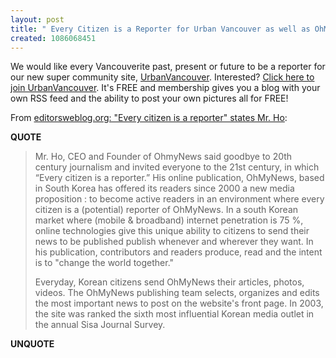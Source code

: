```yaml
---
layout: post
title: " Every Citizen is a Reporter for Urban Vancouver as well as OhMyNews"
created: 1086068451
---
```

We would like every Vancouverite past, present or future to be a reporter for our new super community site, <a href="http://www.urbanvancouver.com/">UrbanVancouver</a>. Interested?  <a href="http://www.urbanvancouver.com/book/view/183">Click here to join UrbanVancouver</a>. It's FREE and membership gives you a blog with your own RSS feed and the ability to post your own pictures all for FREE!

From <a href="http://www.editorsweblog.org/2004/05/every_citizen_i.html">editorsweblog.org: "Every citizen is a reporter" states Mr. Ho</a>:
<p><strong>QUOTE</strong></p><blockquote>Mr. Ho, CEO and Founder of OhmyNews said goodbye to 20th century journalism and invited everyone to the 21st century, in which &#8220;Every citizen is a reporter.&#8221; His online publication, OhMyNews, based in South Korea has offered its readers since 2000 a new media proposition : to become active readers in an environment where every citizen is a (potential) reporter of OhMyNews. In a south Korean market where (mobile &#38; broadband) internet penetration is 75 %, online technologies give this unique ability to citizens to send their news to be published publish whenever and wherever they want. In his publication, contributors and readers produce, read and the intent is to "change the world together."

Everyday, Korean citizens send OhMyNews their articles, photos, videos. The OhMyNews publishing team selects, organizes and edits the most important news to post on the website's front page. In 2003, the site was ranked the sixth most influential Korean media outlet in the annual Sisa Journal Survey.</blockquote><p><strong>UNQUOTE</strong></p>

